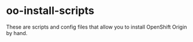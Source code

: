 oo-install-scripts
==================

These are scripts and config files that allow you to install OpenShift Origin by hand.
